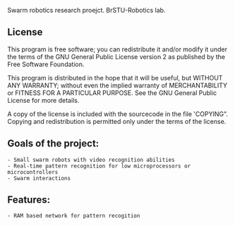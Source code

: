 Swarm robotics research proejct. BrSTU-Robotics lab.

License
-------
This program is free software; you can redistribute it and/or modify
it under the terms of the GNU General Public License version 2 as
published by the Free Software Foundation.

This program is distributed in the hope that it will be useful, but
WITHOUT ANY WARRANTY; without even the implied warranty of
MERCHANTABILITY or FITNESS FOR A PARTICULAR PURPOSE.  See the GNU
General Public License for more details.

A copy of the license is included with the sourcecode in the file
'COPYING". Copying and redistribution is permitted only under the
terms of the license.


Goals of the project:
---------------------
    - Small swarm robots with video recognition abilities
    - Real-time pattern recognition for low microprocessors or microcontrollers
    - Swarm interactions

Features:
---------
    - RAM based network for pattern recogition
